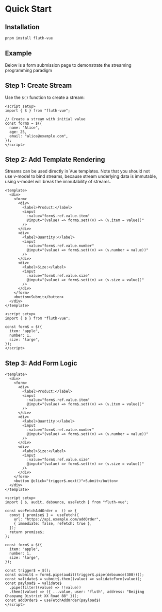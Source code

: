 # Quick Start

## Installation

```bash
pnpm install fluth-vue
```

## Example

Below is a form submission page to demonstrate the streaming programming paradigm

## Step 1: Create Stream

Use the `$()` function to create a stream:

```vue
<script setup>
import { $ } from "fluth-vue";

// Create a stream with initial value
const form$ = $({
  name: "Alice",
  age: 25,
  email: "alice@example.com",
});
</script>
```

## Step 2: Add Template Rendering

Streams can be used directly in Vue templates. Note that you should not use v-model to bind streams, because stream underlying data is immutable, using v-model will break the immutability of streams.

```vue
<template>
  <div>
    <form>
      <div>
        <label>Product:</label>
        <input
          :value="form$.ref.value.item"
          @input="(value) => form$.set((v) => (v.item = value))"
        />
      </div>
      <div>
        <label>Quantity:</label>
        <input
          :value="form$.ref.value.number"
          @input="(value) => form$.set((v) => (v.number = value))"
        />
      </div>
      <div>
        <label>Size:</label>
        <input
          :value="form$.ref.value.size"
          @input="(value) => form$.set((v) => (v.size = value))"
        />
      </div>
    </form>
    <button>Submit</button>
  </div>
</template>

<script setup>
import { $ } from "fluth-vue";

const form$ = $({
  item: "apple",
  number: 1,
  size: "large",
});
</script>
```

## Step 3: Add Form Logic

```vue
<template>
  <div>
    <form>
      <div>
        <label>Product:</label>
        <input
          :value="form$.ref.value.item"
          @input="(value) => form$.set((v) => (v.item = value))"
        />
      </div>
      <div>
        <label>Quantity:</label>
        <input
          :value="form$.ref.value.number"
          @input="(value) => form$.set((v) => (v.number = value))"
        />
      </div>
      <div>
        <label>Size:</label>
        <input
          :value="form$.ref.value.size"
          @input="(value) => form$.set((v) => (v.size = value))"
        />
      </div>
    </form>
    <button @click="trigger$.next()">Submit</button>
  </div>
</template>

<script setup>
import { $, audit, debounce, useFetch } from "fluth-vue";

const useFetchAddOrder =  () => {
  const { promise$ } =  useFetch({
    url: "https://api.example.com/addOrder",
    { immediate: false, refetch: true },
  });
  return promise$;
};

const form$ = $({
  item: "apple",
  number: 1,
  size: "large",
});

const trigger$ = $();
const submit$ = form$.pipe(audit(trigger$.pipe(debounce(300))));
const validate$ = submit$.then((value) => validateForm(value));
const payload$ = validate$
  .pipe(filter((value) => !!value))
  .then((value) => ({ ...value, user: 'fluth', address: "Beijing Chaoyang District XX Road 88" }));
const addOrder$ = useFetchAddOrder(payload$)
</script>
```
